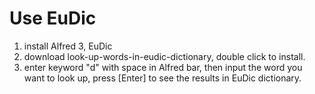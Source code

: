 # Use EuDic
1. install Alfred 3, EuDic
1. download look-up-words-in-eudic-dictionary, double click to install.
1. enter keyword "d" with space in Alfred bar, then input the word you want to look up, press [Enter] to see the results in EuDic dictionary.
